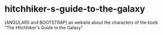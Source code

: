 # hitchhiker-s-guide-to-the-galaxy
[ANGULAR5 and BOOTSTRAP] an website about the characters of the book "The Hitchhiker's Guide to the Galaxy"

